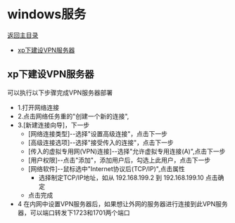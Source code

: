 # windows服务

[返回主目录](../../SUMMARY.md)

* [xp下建设VPN服务器](#xp下建设vpn服务器)

## xp下建设VPN服务器

可以执行以下步骤完成VPN服务器部署

* 1.打开网络连接
* 2.点击网络任务重的"创建一个新的连接",
* 3.[新建连接向导]，下一步
    * [网络连接类型]--选择"设置高级连接"，点击下一步
    * [高级连接选项]--选择"接受传入的连接"，点击下一步
    * [传入的虚拟专用网(VPN)连接]--选择"允许虚拟专用连接(A)",点击下一步
    * [用户权限]--点击"添加"，添加用户后，勾选上此用户，点击下一步
    * [网络软件]--鼠标选中"Internet协议后(TCP/IP)",点击属性
        * 选择制定TCP/IP地址，如从 192.168.199.2 到 192.168.199.10 点击确定
    * 点击完成
* 4 在内网中设置VPN服务器后，如果想让外网的服务器进行连接到此VPN服务器，可以端口转发下1723和1701两个端口

